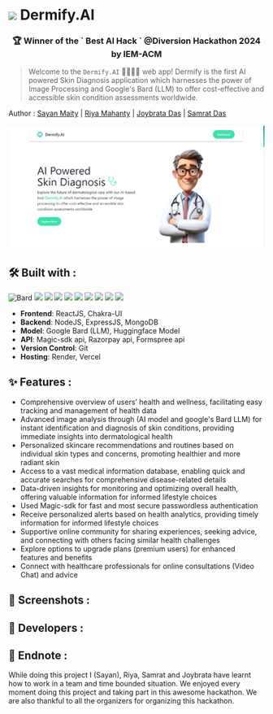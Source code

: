 # <img src = "https://media3.giphy.com/media/v1.Y2lkPTc5MGI3NjExODJ3YWRuajZ1d2pydm0zaW44bW1qMmF2eHlleW1peGt5ejhrMjJkYSZlcD12MV9pbnRlcm5hbF9naWZfYnlfaWQmY3Q9cw/kU4mcmHfmV7YhuIj6J/giphy.gif" width="45"> Dermify.AI

<h3 align="center">
  🏆 Winner of the ` Best AI Hack ` @Diversion Hackathon 2024 by IEM-ACM
</h3>

> Welcome to the  ``` Dermify.AI ``` 👨🏻‍⚕️💉 web app! Dermify is the first AI powered Skin Diagnosis application which harnesses the power of Image Processing and Google's Bard (LLM) to offer cost-effective and accessible skin condition assessments worldwide.

Author : [Sayan Maity](https://github.com/Sayan-Maity) | [Riya Mahanty](https://github.com/riyamahantyyy) | [Joybrata Das](https://github.com/joyous4) |  [Samrat Das](https://github.com/das2Samrat)

<p align="center">
  <img src="./client/src/assets/readmeImages/banner.jpg" alt="banner">
</p>

## 🛠️ Built with :
![Bard](https://neuron.infura-ipfs.io/ipfs/QmTwgwYJV5bx3wnvZAVRUP9a9tVGT58pFeycvhMWhrgkGF) <img src="https://img.shields.io/badge/reactjs%20-%23333.svg?&style=for-the-badge&logo=react&logoColor=%2361DAFB"/> <img src="https://img.shields.io/badge/chakraui%20-%31BB.svg?&style=for-the-badge&logo=chakraui&logoColor=white"/> <img src="https://img.shields.io/badge/razorpay%20-%23008CDD.svg?&style=for-the-badge&logo=razorpay&logoColor=white"/> <img src="https://img.shields.io/badge/nodejs%20-%23339933.svg?&style=for-the-badge&logo=nodedotjs&logoColor=white"/> <img src="https://img.shields.io/badge/expressjs%20-%23000000.svg?&style=for-the-badge&logo=express&logoColor=white"/> <img src="https://img.shields.io/badge/mongodb%20-%2347A248.svg?&style=for-the-badge&logo=mongodb&logoColor=white"/> <img src="https://img.shields.io/badge/vercel%20-%23000000.svg?&style=for-the-badge&logo=vercel&logoColor=white"/> <img src="https://img.shields.io/badge/render%20-%2346E3B7.svg?&style=for-the-badge&logo=render&logoColor=white"/> <img src="https://img.shields.io/badge/huggingface%20-yellow.svg?&style=for-the-badge&logo=huggingface&logoColor=white"/> 

- **Frontend**: ReactJS, Chakra-UI
- **Backend**: NodeJS, ExpressJS, MongoDB
- **Model**: Google Bard (LLM), Huggingface Model
- **API**: Magic-sdk api, Razorpay api, Formspree api
- **Version Control**: Git
- **Hosting**: Render, Vercel

 ## ✨ Features :
 - Comprehensive overview of users’ health and wellness, facilitating easy tracking and management of health data
 - Advanced image analysis through (AI model and google's Bard LLM) for instant identification and diagnosis of skin conditions, providing immediate insights into dermatological health
 - Personalized skincare recommendations and routines based on individual skin types and concerns, promoting healthier and more radiant skin
 - Access to a vast medical information database, enabling quick and accurate searches for comprehensive disease-related details
 - Data-driven insights for monitoring and optimizing overall health, offering valuable information for informed lifestyle choices
 - Used Magic-sdk for fast and most secure passwordless authentication
 - Receive personalized alerts based on health analytics, providing timely information for informed lifestyle choices
 - Supportive online community for sharing experiences, seeking advice, and connecting with others facing similar health challenges
 - Explore options to upgrade plans (premium users) for enhanced features and benefits
 - Connect with healthcare professionals for online consultations (Video Chat) and advice

## 📸 Screenshots :

## 📸 Developers :

## 📝 Endnote :
 While doing this project I (Sayan), Riya, Samrat and Joybrata have learnt how to work in a team and time bounded situation. We enjoyed every moment doing this project and taking part in this awesome hackathon. We are also thankful to all the organizers for organizing this hackathon.
 
